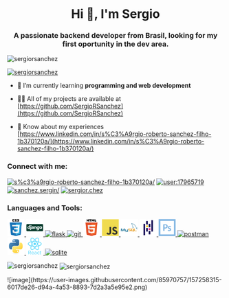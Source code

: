 <h1 align="center">Hi 👋, I'm Sergio</h1>
<h3 align="center">A passionate backend developer from Brasil, looking for my first oportunity in the dev area.</h3>

<p align="left"> <img src="https://komarev.com/ghpvc/?username=sergiorsanchez&label=Profile%20views&color=0e75b6&style=flat" alt="sergiorsanchez" /> </p>

<p align="left"> <a href="https://github.com/ryo-ma/github-profile-trophy"><img src="https://github-profile-trophy.vercel.app/?username=sergiorsanchez" alt="sergiorsanchez" /></a> </p>

- 🌱 I’m currently learning **programming and web development**

- 👨‍💻 All of my projects are available at [https://github.com/SergioRSanchez](https://github.com/SergioRSanchez)

- 📄 Know about my experiences [https://www.linkedin.com/in/s%C3%A9rgio-roberto-sanchez-filho-1b370120a/](https://www.linkedin.com/in/s%C3%A9rgio-roberto-sanchez-filho-1b370120a/)

<h3 align="left">Connect with me:</h3>
<p align="left">
<a href="https://linkedin.com/in/s%c3%a9rgio-roberto-sanchez-filho-1b370120a/" target="blank"><img align="center" src="https://raw.githubusercontent.com/rahuldkjain/github-profile-readme-generator/master/src/images/icons/Social/linked-in-alt.svg" alt="s%c3%a9rgio-roberto-sanchez-filho-1b370120a/" height="30" width="40" /></a>
<a href="https://stackoverflow.com/users/17965719/s%c3%a9rgio-roberto-sanchez-filho" target="blank"><img align="center" src="https://raw.githubusercontent.com/rahuldkjain/github-profile-readme-generator/master/src/images/icons/Social/stack-overflow.svg" alt="user:17965719" height="30" width="40" /></a>
<a href="https://fb.com/sanchez.sergin/" target="blank"><img align="center" src="https://raw.githubusercontent.com/rahuldkjain/github-profile-readme-generator/master/src/images/icons/Social/facebook.svg" alt="sanchez.sergin/" height="30" width="40" /></a>
<a href="https://instagram.com/sergior.chez" target="blank"><img align="center" src="https://raw.githubusercontent.com/rahuldkjain/github-profile-readme-generator/master/src/images/icons/Social/instagram.svg" alt="sergior.chez" height="30" width="40" /></a>
</p>

<h3 align="left">Languages and Tools:</h3>
<p align="left"> <a href="https://www.w3schools.com/css/" target="_blank" rel="noreferrer"> <img src="https://raw.githubusercontent.com/devicons/devicon/master/icons/css3/css3-original-wordmark.svg" alt="css3" width="40" height="40"/> </a> <a href="https://www.djangoproject.com/" target="_blank" rel="noreferrer"> <img src="https://raw.githubusercontent.com/devicons/devicon/master/icons/django/django-original.svg" alt="django" width="40" height="40"/> </a> <a href="https://flask.palletsprojects.com/" target="_blank" rel="noreferrer"> <img src="https://www.vectorlogo.zone/logos/pocoo_flask/pocoo_flask-icon.svg" alt="flask" width="40" height="40"/> </a> <a href="https://git-scm.com/" target="_blank" rel="noreferrer"> <img src="https://www.vectorlogo.zone/logos/git-scm/git-scm-icon.svg" alt="git" width="40" height="40"/> </a> <a href="https://www.w3.org/html/" target="_blank" rel="noreferrer"> <img src="https://raw.githubusercontent.com/devicons/devicon/master/icons/html5/html5-original-wordmark.svg" alt="html5" width="40" height="40"/> </a> <a href="https://developer.mozilla.org/en-US/docs/Web/JavaScript" target="_blank" rel="noreferrer"> <img src="https://raw.githubusercontent.com/devicons/devicon/master/icons/javascript/javascript-original.svg" alt="javascript" width="40" height="40"/> </a> <a href="https://www.mysql.com/" target="_blank" rel="noreferrer"> <img src="https://raw.githubusercontent.com/devicons/devicon/master/icons/mysql/mysql-original-wordmark.svg" alt="mysql" width="40" height="40"/> </a> <a href="https://pandas.pydata.org/" target="_blank" rel="noreferrer"> <img src="https://raw.githubusercontent.com/devicons/devicon/2ae2a900d2f041da66e950e4d48052658d850630/icons/pandas/pandas-original.svg" alt="pandas" width="40" height="40"/> </a> <a href="https://www.photoshop.com/en" target="_blank" rel="noreferrer"> <img src="https://raw.githubusercontent.com/devicons/devicon/master/icons/photoshop/photoshop-line.svg" alt="photoshop" width="40" height="40"/> </a> <a href="https://postman.com" target="_blank" rel="noreferrer"> <img src="https://www.vectorlogo.zone/logos/getpostman/getpostman-icon.svg" alt="postman" width="40" height="40"/> </a> <a href="https://www.python.org" target="_blank" rel="noreferrer"> <img src="https://raw.githubusercontent.com/devicons/devicon/master/icons/python/python-original.svg" alt="python" width="40" height="40"/> </a> <a href="https://reactjs.org/" target="_blank" rel="noreferrer"> <img src="https://raw.githubusercontent.com/devicons/devicon/master/icons/react/react-original-wordmark.svg" alt="react" width="40" height="40"/> </a> <a href="https://www.sqlite.org/" target="_blank" rel="noreferrer"> <img src="https://www.vectorlogo.zone/logos/sqlite/sqlite-icon.svg" alt="sqlite" width="40" height="40"/> </a> </p>

<p><img align="left" src="https://github-readme-stats.vercel.app/api/top-langs?username=sergiorsanchez&show_icons=true&locale=en&layout=compact" alt="sergiorsanchez" /></p>

<p>&nbsp;<img align="center" src="https://github-readme-stats.vercel.app/api?username=sergiorsanchez&show_icons=true&locale=en" alt="sergiorsanchez" /></p>
![image](https://user-images.githubusercontent.com/85970757/157258315-6017de26-d94a-4a53-8893-7d2a3a5e95e2.png)
